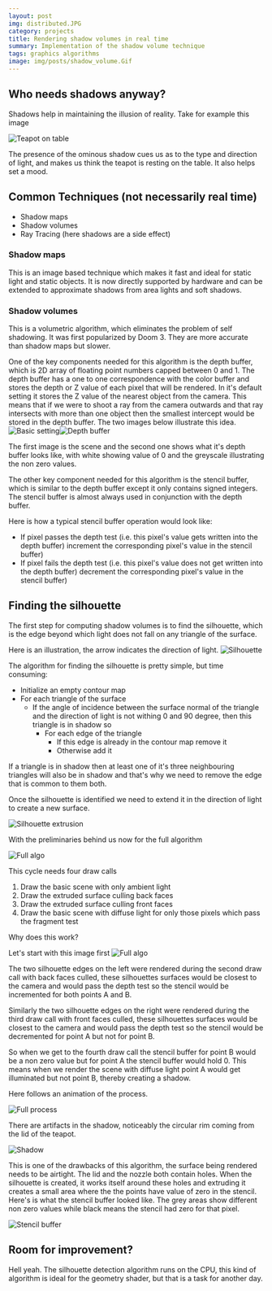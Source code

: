 ```yaml
---
layout: post
img: distributed.JPG
category: projects
title: Rendering shadow volumes in real time
summary: Implementation of the shadow volume technique
tags: graphics algorithms
image: img/posts/shadow_volume.Gif
---
```


## Who needs shadows anyway?
Shadows help in maintaining the illusion of reality. Take for example this image

![Teapot on table](/img/shadow_volume/table.png "Teapot on table")

The presence of the ominous shadow cues us as to the type and direction of light, and makes us think the teapot is resting on the table. It also helps set a mood.

## Common Techniques (not necessarily real time)

- Shadow maps
- Shadow volumes
- Ray Tracing (here shadows are a side effect)

### Shadow maps
This is an image based technique which makes it fast and ideal for static light and static objects. It is now directly supported by hardware and can be extended to approximate shadows from area lights and soft shadows.

### Shadow volumes
This is a volumetric algorithm, which eliminates the problem of self shadowing. It was first popularized by Doom 3. They are more accurate than shadow maps but slower.

One of the key components needed for this algorithm is the depth buffer, which is 2D array of floating point numbers capped between 0 and 1.
The depth buffer has a one to one correspondence with the color buffer and stores the depth or Z value of each pixel that will be rendered. In it's default setting it stores the Z value of the nearest object from the camera. This means that if we were to shoot a ray from the camera outwards and that ray intersects with more than one object then the smallest intercept would be stored in the depth buffer.
The two images below illustrate this idea.
![Basic setting](/img/shadow_volume/depth1.png "Basic setting")![Depth buffer](/img/shadow_volume/depth2.png "Depth buffer")

The first image is the scene and the second one shows what it's depth buffer looks like, with white showing value of 0 and the greyscale illustrating the non zero values.

The other key component needed for this algorithm is the stencil buffer, which is similar to the depth buffer except it only contains signed integers. The stencil buffer is almost always used in conjunction with the depth buffer.

Here is how a typical stencil buffer operation would look like:

- If pixel passes the depth test (i.e. this pixel's value gets written into the depth buffer) increment the corresponding pixel's value in the stencil buffer)
- If pixel fails the depth test (i.e. this pixel's value does not get written into the depth buffer) decrement the corresponding pixel's value in the stencil buffer)

## Finding the silhouette

The first step for computing shadow volumes is to find the silhouette, which is the edge beyond which light does not fall on any triangle of the surface.

Here is an illustration, the arrow indicates the direction of light.
![Silhouette](/img/shadow_volume/edgeList.JPG "Silhouette")

The algorithm for finding the silhouette is pretty simple, but time consuming:

- Initialize an empty contour map
- For each triangle of the surface
  - If the angle of incidence between the surface normal of the triangle and the direction of light is not withing 0 and 90 degree, then this triangle is in shadow so
     - For each edge of the triangle
        - If this edge is already in the contour map remove it
        - Otherwise add it

 If a triangle is in shadow then at least one of it's three neighbouring triangles will also be in shadow and that's why we need to remove the edge that is common to them both.

 Once the silhouette is identified we need to extend it in the direction of light to create a new surface.

![Silhouette extrusion](/img/shadow_volume/silhouette_Extrusion.Gif "Silhouette extrusion")

 With the preliminaries behind us now for the full algorithm

![Full algo](/img/shadow_volume/full_algo.png "Full algorithm")

This cycle needs four draw calls

1. Draw the basic scene with only ambient light
2. Draw the extruded surface culling back faces
3. Draw the extruded surface culling front faces
4. Draw the basic scene with diffuse light for only those pixels which pass the fragment test

Why does this work?

Let's start with this image first
![Full algo](/img/shadow_volume/full_algo2.png "Full algorithm")

The two silhouette edges on the left were rendered during the second draw call with back faces culled, these silhouettes surfaces would be closest to the camera and would pass the depth test so the stencil would be incremented for both points A and B.

Similarly the two silhouette edges on the right were rendered during the third draw call with front faces culled, these silhouettes surfaces would be closest to the camera and would pass the depth test so the stencil would be decremented for point A but not for point B.

So when we get to the fourth draw call the stencil buffer for point B would be a non zero value but for point A the stencil buffer would hold 0. This means when we render the scene with diffuse light point A would get illuminated but not point B, thereby creating a shadow.

Here follows an animation of the process.

![Full process](/img/shadow_volume/Final.Gif "Full process")

There are artifacts in the shadow, noticeably the circular rim coming from the lid of the teapot.

![Shadow](/img/shadow_volume/shadow.JPG "Shadow with holes")

This is one of the drawbacks of this algorithm, the surface being rendered needs to be airtight. The lid and the nozzle both contain holes. When the silhouette is created, it works itself around these holes and extruding it creates a small area where the the points have value of zero in the stencil. Here's is what the stencil buffer looked like. The grey areas show different non zero values while black means the stencil had zero for that pixel.

![Stencil buffer](/img/shadow_volume/stencil.JPG "Stencil buffer's contents")

## Room for improvement?
Hell yeah.
The silhouette detection algorithm runs on the CPU, this kind of algorithm is ideal for the geometry shader, but that is a task for another day.

